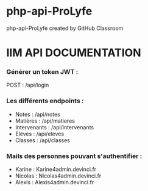 # php-api-ProLyfe
php-api-ProLyfe created by GitHub Classroom

# IIM API DOCUMENTATION



### Générer un token JWT :

POST : /api/login


### Les différents endpoints :

* Notes : /api/notes
* Matières : /api/matieres
* Intervenants : /api/intervenants
* Elèves : /api/eleves
* Classes : /api/classes

### Mails des personnes pouvant s'authentifier :

* Karine : Karine4admin.devinci.fr	
* Nicolas : Nicolas4admin.devinci.fr	
* Alexis : Alexis4admin.devinci.fr
